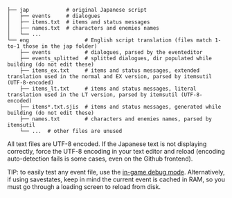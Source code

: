 

```
├── jap            # original Japanese script
│   ├── events     # dialogues
│   ├── items.txt  # items and status messages
│   ├── names.txt  # characters and enemies names
│   └── ...
└── eng                  # English script translation (files match 1-to-1 those in the jap folder)
    ├── events           # dialogues, parsed by the eventeditor
    ├── events_splitted  # splitted dialogues, dir populated while building (do not edit these)
    ├── items_ex.txt     # items and status messages, extended translation used in the normal and EX version, parsed by itemsutil (UTF-8-encoded)
    ├── items_lt.txt     # items and status messages, literal translation used in the LT version, parsed by itemsutil (UTF-8-encoded)
    ├── items*.txt.sjis  # items and status messages, generated while building (do not edit these)
    ├── names.txt        # characters and enemies names, parsed by itemsutil
    └── ...  # other files are unused
```

All text files are UTF-8 encoded.
If the Japanese text is not displaying correctly, force the UTF-8 encoding in your text editor and reload (encoding auto-detection fails is some cases, even on the Github frontend).

TIP: to easily test any event file, use the [in-game debug mode](https://github.com/eadmaster/pcrown/wiki/Extras#cheats).
Alternatively, if using savestates, keep in mind the current event is cached in RAM, so you must go through a loading screen to reload from disk.
